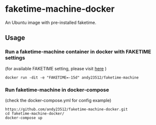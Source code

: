 # faketime-machine-docker
An Ubuntu image with pre-installed faketime.
## Usage
### Run a faketime-machine container in docker with FAKETIME settings
(for available FAKETIME setting, please visit [here](https://man.cx/faketime(1)#heading5) )
```
docker run -dit -e "FAKETIME=-15d" andy23512/faketime-machine
```
### Run faketime-machine in docker-compose
(check the docker-compose.yml for config example)
```
https://github.com/andy23512/faketime-machine-docker.git
cd faketime-machine-docker/
docker-compose up
```


